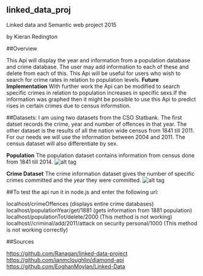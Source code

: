 ## linked_data_proj
Linked data and Semantic web project 2015

by Kieran Redington

##Overview

This Api will display the year and information from a population database and crime database.
The user may add information to each of these and delete from each of this.
This Api will be useful for users who wish to search for crime rates in relation to population 
levels. 
**Future Implementation**
With further work the Api can be modified to search specific crimes in relation to population increases
in specific sexs.If the information was graphed then it might be possible to use this Api
to predict rises in certain crimes due to census informstion. 

##Datasets: 
I am using two datasets from the CSO Statbank. The first datset records the
crime, year and number of offences in that year. The other dataset is the results 
of all the nation wide census from 1841 till 2011. For our needs we will use the 
information between 2004 and 2011. The census dataset will also differentiate by sex.

**Population**
The population dataset contains information from census done from 1841 till 2014.
![alt tag](http://imgur.com/0EITNBa.png)

**Crime Dataset**
The crime information dataset gives the number of specific crimes committed
and the year they were committed. 
![alt tag](http://imgur.com/H5ZoIS7.png)


##To test the api run it in node.js and enter the following url:

localhost/crimeOffences (displays entire crime databases)
localhost/populationYear/get/1881  (gets information from 1881 population)
localhost/populationTot/delete/2000 (This method is not working)
localhost//criminal/add/2011/attack on security personal/1000 (This method is not working correctly)

##Sources

https://github.com/Ranagan/linked-data-project
https://github.com/ianmcloughlin/diamond-api
https://github.com/EoghanMoylan/Linked-Data


